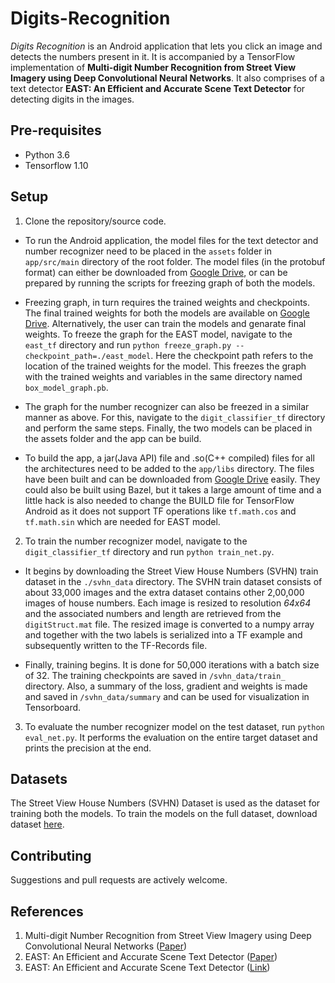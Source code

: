 # Digits-Recognition
*Digits Recognition* is an Android application that lets you click an image and detects the numbers present in it. It is accompanied by a TensorFlow implementation of **Multi-digit Number Recognition from Street View Imagery using Deep Convolutional Neural Networks**. It also comprises of a text detector **EAST: An Efficient and Accurate Scene Text Detector** for detecting digits in the images.

## Pre-requisites
* Python 3.6
* Tensorflow 1.10

## Setup
1. Clone the repository/source code. 

* To run the Android application, the model files for the text detector and number recognizer need to be placed in the `assets` folder in `app/src/main` directory of the root folder. The model files (in the protobuf format) can either be downloaded from [Google Drive](https://drive.google.com/drive/folders/19a_L_bmtFM5ANPR8EpcKRN6vj2Qo8ija?usp=sharing), or can be prepared by running the scripts for freezing graph of both the models.

* Freezing graph, in turn requires the trained weights and checkpoints. The final trained weights for both the models are available on [Google Drive](https://drive.google.com/drive/folders/19a_L_bmtFM5ANPR8EpcKRN6vj2Qo8ija?usp=sharing). Alternatively, the user can train the models and genarate final weights. To freeze the graph for the EAST model, navigate to the `east_tf` directory and run `python freeze_graph.py --checkpoint_path=./east_model`. Here the checkpoint path refers to the location of the trained weights for the model. This freezes the graph with the trained weights and variables in the same directory named `box_model_graph.pb`. 

* The graph for the number recognizer can also be freezed in a similar manner as above. For this, navigate to the `digit_classifier_tf` directory and perform the same steps. Finally, the two models can be placed in the assets folder and the app can be build. 

* To build the app, a jar(Java API) file and .so(C++ compiled) files for all the architectures need to be added to the `app/libs` directory. The files have been built and can be downloaded from [Google Drive](https://drive.google.com/drive/folders/1g5V8yvlfB8a5qf5Of7jFnpmn_RQbVI2F?usp=sharing) easily. They could also be built using Bazel, but it takes a large amount of time and a little hack is also needed to change the BUILD file for TensorFlow Android as it does not support TF operations like `tf.math.cos` and `tf.math.sin` which are needed for EAST model.

2. To train the number recognizer model, navigate to the `digit_classifier_tf` directory and run `python train_net.py`.

* It begins by downloading the Street View House Numbers (SVHN) train dataset in the `./svhn_data` directory. The SVHN train dataset consists of about 33,000 images and the extra dataset contains other 2,00,000 images of house numbers. Each image is resized to resolution *64x64* and the associated numbers and length are retrieved from the `digitStruct.mat` file. The resized image is converted to a numpy array and together with the two labels is serialized into a TF example and subsequently written to the TF-Records file.

* Finally, training begins. It is done for 50,000 iterations with a batch size of 32. The training checkpoints are saved in `/svhn_data/train_` directory. Also, a summary of the loss, gradient and weights is made and saved in `/svhn_data/summary` and can be used for visualization in Tensorboard. 

3. To evaluate the number recognizer model on the test dataset, run `python eval_net.py`. It performs the evaluation on the entire target dataset and prints the precision at the end. 

## Datasets
The Street View House Numbers (SVHN) Dataset is used as the dataset for training both the models. To train the models on the full dataset, download dataset [here](http://ufldl.stanford.edu/housenumbers/train.tar.gz).

## Contributing
Suggestions and pull requests are actively welcome.

## References
1. Multi-digit Number Recognition from Street View Imagery using Deep Convolutional Neural Networks ([Paper](https://arxiv.org/abs/1312.6082))
2. EAST: An Efficient and Accurate Scene Text Detector ([Paper](https://arxiv.org/abs/1704.03155v2))
3. EAST: An Efficient and Accurate Scene Text Detector ([Link](https://github.com/argman/EAST))
